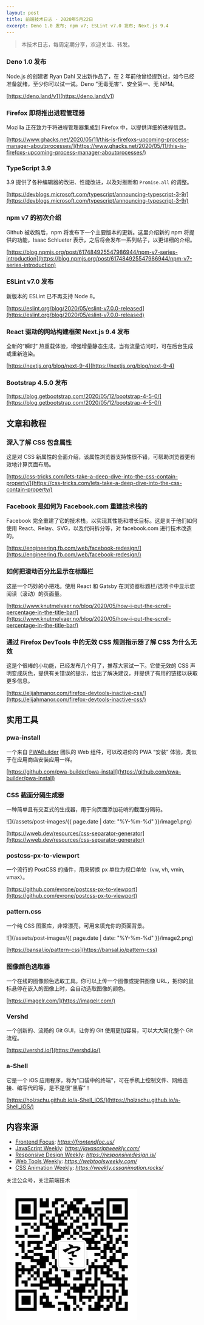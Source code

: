 ```yaml
---
layout: post
title: 前端技术日志 - 2020年5月22日
excerpt: Deno 1.0 发布; npm v7; ESLint v7.0 发布; Next.js 9.4
---
```


> 本技术日志，每周定期分享，欢迎关注、转发。

### Deno 1.0 发布

Node.js 的创建者 Ryan Dahl 又出新作品了，在 2 年前他曾经提到过，如今已经准备就绪，至少你可以试一试。Deno ”无毒无害“、安全第一、无 NPM。

[https://deno.land/v1](https://deno.land/v1)

### Firefox 即将推出进程管理器

Mozilla 正在致力于将进程管理器集成到 Firefox 中，以提供详细的进程信息。

[https://www.ghacks.net/2020/05/11/this-is-firefoxs-upcoming-process-manager-aboutprocesses/](https://www.ghacks.net/2020/05/11/this-is-firefoxs-upcoming-process-manager-aboutprocesses/)

### TypeScript 3.9

3.9 提供了各种编辑器的改进、性能改进，以及对推断和 `Promise.all` 的调整。

[https://devblogs.microsoft.com/typescript/announcing-typescript-3-9/](https://devblogs.microsoft.com/typescript/announcing-typescript-3-9/)

### npm v7 的初次介绍

Github 被收购后，npm 将发布下一个主要版本的更新。这里介绍新的 npm 将提供的功能，Isaac Schlueter 表示，之后将会发布一系列帖子，以更详细的介绍。

[https://blog.npmjs.org/post/617484925547986944/npm-v7-series-introduction](https://blog.npmjs.org/post/617484925547986944/npm-v7-series-introduction)

### ESLint v7.0 发布

新版本的 ESLint 已不再支持 Node 8。

[https://eslint.org/blog/2020/05/eslint-v7.0.0-released](https://eslint.org/blog/2020/05/eslint-v7.0.0-released)

### React 驱动的网站构建框架 Next.js 9.4 发布

全新的“瞬时” 热重载体验，增强增量静态生成，当有流量访问时，可在后台生成或重新渲染。

[https://nextjs.org/blog/next-9-4](https://nextjs.org/blog/next-9-4)

### Bootstrap 4.5.0 发布

[https://blog.getbootstrap.com/2020/05/12/bootstrap-4-5-0/](https://blog.getbootstrap.com/2020/05/12/bootstrap-4-5-0/)

## 文章和教程

### 深入了解 CSS 包含属性

这是对 CSS 新属性的全面介绍，该属性浏览器支持性很不错，可帮助浏览器更有效地计算页面布局。

[https://css-tricks.com/lets-take-a-deep-dive-into-the-css-contain-property/](https://css-tricks.com/lets-take-a-deep-dive-into-the-css-contain-property/)

### Facebook 是如何为 Facebook.com 重建技术栈的

Facebook 完全重建了它的技术栈，以实现其性能和增长目标。这是关于他们如何使用 React、Relay、SVG，以及代码拆分等，对 facebook.com 进行技术改造的。

[https://engineering.fb.com/web/facebook-redesign/](https://engineering.fb.com/web/facebook-redesign/)

### 如何把滚动百分比显示在标题栏

这是一个巧妙的小把戏。使用 React 和 Gatsby 在浏览器标题栏/选项卡中显示您阅读（滚动）的页面量。

[https://www.knutmelvaer.no/blog/2020/05/how-i-put-the-scroll-percentage-in-the-title-bar/](https://www.knutmelvaer.no/blog/2020/05/how-i-put-the-scroll-percentage-in-the-title-bar/)

### 通过 Firefox DevTools 中的无效 CSS 规则指示器了解 CSS 为什么无效

这是个很棒的小功能，已经发布几个月了，推荐大家试一下。它使无效的 CSS 声明变成灰色，提供有关错误的提示，给出了解决建议，并提供了有用的链接以获取更多信息。

[https://elijahmanor.com/firefox-devtools-inactive-css/](https://elijahmanor.com/firefox-devtools-inactive-css/)

## 实用工具

### pwa-install

一个来自 [PWABuilder](https://pwabuilder.com/) 团队的 Web 组件，可以改进你的 PWA “安装” 体验，类似于在应用商店安装应用一样。

[https://github.com/pwa-builder/pwa-install](https://github.com/pwa-builder/pwa-install)

### CSS 截面分隔生成器

一种简单且有交互式的生成器，用于向页面添加花哨的截面分隔符。

![](/assets/post-images/{{ page.date | date: "%Y-%m-%d" }}/image1.png)

[https://wweb.dev/resources/css-separator-generator](https://wweb.dev/resources/css-separator-generator)

### postcss-px-to-viewport

一个流行的 PostCSS 的插件，用来转换 px 单位为视口单位（vw, vh, vmin, vmax）。

[https://github.com/evrone/postcss-px-to-viewport](https://github.com/evrone/postcss-px-to-viewport)

### pattern.css

一个纯 CSS 图案库，非常漂亮，可用来填充你的页面背景。

![](/assets/post-images/{{ page.date | date: "%Y-%m-%d" }}/image2.png)

[https://bansal.io/pattern-css](https://bansal.io/pattern-css)

### 图像颜色选取器

一个在线的图像颜色选取工具。你可以上传一个图像或提供图像 URL，把你的鼠标悬停在嵌入的图像上时，会自动选取图像的颜色。

[https://imagelr.com/](https://imagelr.com/)

### Vershd

一个创新的、流畅的 Git GUI，让你的 Git 使用更加容易，可以大大简化整个 Git 流程。

[https://vershd.io/](https://vershd.io/)

### a-Shell

它是一个 iOS 应用程序，称为"口袋中的终端"，可在手机上控制文件、网络连接、编写代码等，是不是很“黑客”！

[https://holzschu.github.io/a-Shell_iOS/](https://holzschu.github.io/a-Shell_iOS/)

## 内容来源

- [Frontend Focus](https://frontendfoc.us/): *https://frontendfoc.us/*
- [JavaScript Weekly](https://javascriptweekly.com/): *https://javascriptweekly.com/*
- [Responsive Design Weekly](https://responsivedesign.is/): *https://responsivedesign.is/*
- [Web Tools Weekly](https://webtoolsweekly.com/): *https://webtoolsweekly.com/*
- [CSS Animation Weekly](https://weekly.cssanimation.rocks/): *https://weekly.cssanimation.rocks/*

关注公众号，关注前端技术

![赵不寒的网络日记](/assets/qrcode-clean.jpg)

